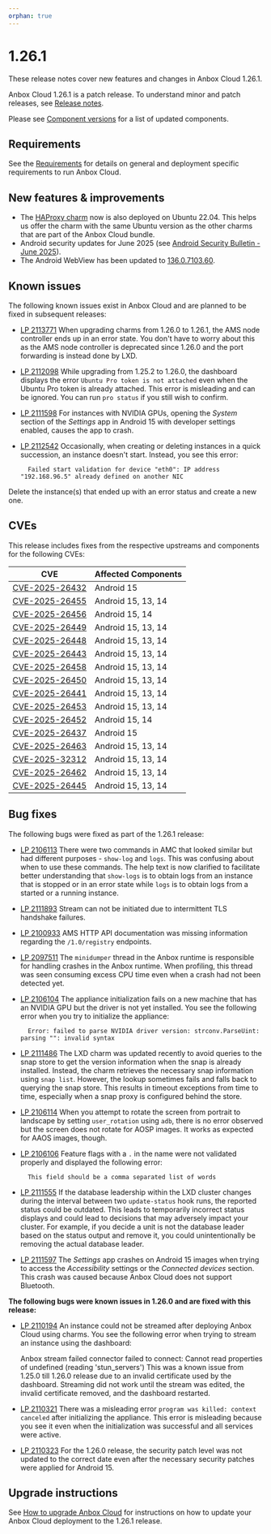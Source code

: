 ```yaml
---
orphan: true
---
```

# 1.26.1

These release notes cover new features and changes in Anbox Cloud 1.26.1.

Anbox Cloud 1.26.1 is a patch release. To understand minor and patch releases, see [Release notes](https://documentation.ubuntu.com/anbox-cloud/en/latest/reference/release-notes/release-notes).

Please see [Component versions](https://documentation.ubuntu.com/anbox-cloud/en/latest/reference/component-versions/) for a list of updated components.

## Requirements

See the [Requirements](https://documentation.ubuntu.com/anbox-cloud/en/latest/reference/requirements/) for details on general and deployment specific requirements to run Anbox Cloud.

## New features & improvements
* The [HAProxy charm](https://charmhub.io/haproxy) now is also deployed on Ubuntu 22.04. This helps us offer the charm with the same Ubuntu version as the other charms that are part of the Anbox Cloud bundle.<!--AC-3329-->
* Android security updates for June 2025 (see [Android Security Bulletin - June 2025](https://source.android.com/docs/security/bulletin/2025-06-01)).
* The Android WebView has been updated to [136.0.7103.60](https://chromereleases.googleblog.com/2025/04/chrome-for-android-update_29.html).<!--AC-3316-->

## Known issues

The following known issues exist in Anbox Cloud and are planned to be fixed in subsequent releases:

* [LP 2113771](https://bugs.launchpad.net/anbox-cloud/+bug/2113771) When upgrading charms from 1.26.0 to 1.26.1, the AMS node controller ends up in an error state. You don't have to worry about this as the AMS node controller is deprecated since 1.26.0 and the port forwarding is instead done by LXD.
* [LP 2112098](https://bugs.launchpad.net/anbox-cloud/+bug/2112098) While upgrading from 1.25.2 to 1.26.0, the dashboard displays the error `Ubuntu Pro token is not attached` even when the Ubuntu Pro token is already attached. This error is misleading and can be ignored. You can run `pro status` if you still wish to confirm.
* [LP 2111598](https://bugs.launchpad.net/anbox-cloud/+bug/2111598) For instances with NVIDIA GPUs, opening the *System* section of the *Settings* app in Android 15 with developer settings enabled, causes the app to crash.
* [LP 2112542](https://bugs.launchpad.net/anbox-cloud/+bug/2112542) Occasionally, when creating or deleting instances in a quick succession, an instance doesn't start. Instead, you see this error:

        Failed start validation for device "eth0": IP address "192.168.96.5" already defined on another NIC

Delete the instance(s) that ended up with an error status and create a new one.

## CVEs

This release includes fixes from the respective upstreams and components for the following CVEs:

| CVE | Affected Components |
|-----|---------------------|
| [CVE-2025-26432](https://source.android.com/docs/security/bulletin/2025-06-01) | Android 15 |
| [CVE-2025-26455](https://source.android.com/docs/security/bulletin/2025-06-01) | Android 15, 13, 14 |
| [CVE-2025-26456](https://source.android.com/docs/security/bulletin/2025-06-01) | Android 15, 14 |
| [CVE-2025-26449](https://source.android.com/docs/security/bulletin/2025-06-01) | Android 15, 13, 14 |
| [CVE-2025-26448](https://source.android.com/docs/security/bulletin/2025-06-01) | Android 15, 13, 14 |
| [CVE-2025-26443](https://source.android.com/docs/security/bulletin/2025-06-01) | Android 15, 13, 14 |
| [CVE-2025-26458](https://source.android.com/docs/security/bulletin/2025-06-01) | Android 15, 13, 14 |
| [CVE-2025-26450](https://source.android.com/docs/security/bulletin/2025-06-01) | Android 15, 13, 14 |
| [CVE-2025-26441](https://source.android.com/docs/security/bulletin/2025-06-01) | Android 15, 13, 14 |
| [CVE-2025-26453](https://source.android.com/docs/security/bulletin/2025-06-01) | Android 15, 13, 14 |
| [CVE-2025-26452](https://source.android.com/docs/security/bulletin/2025-06-01) | Android 15, 14 |
| [CVE-2025-26437](https://source.android.com/docs/security/bulletin/2025-06-01) | Android 15 |
| [CVE-2025-26463](https://source.android.com/docs/security/bulletin/2025-06-01) | Android 15, 13, 14 |
| [CVE-2025-32312](https://source.android.com/docs/security/bulletin/2025-06-01) | Android 15, 13, 14 |
| [CVE-2025-26462](https://source.android.com/docs/security/bulletin/2025-06-01) | Android 15, 13, 14 |
| [CVE-2025-26445](https://source.android.com/docs/security/bulletin/2025-06-01) | Android 15, 13, 14 |

## Bug fixes

The following bugs were fixed as part of the 1.26.1 release:

* [LP 2106113](https://bugs.launchpad.net/anbox-cloud/+bug/2106113) There were two commands in AMC that looked similar but had different purposes - `show-log` and `logs`. This was confusing about when to use these commands. The help text is now clarified to facilitate better understanding that `show-logs` is to obtain logs from an instance that is stopped or in an error state while `logs` is to obtain logs from a started or a running instance.<!--AC-3293-->
* [LP 2111893](https://bugs.launchpad.net/anbox-cloud/+bug/2111893) Stream can not be initiated due to intermittent TLS handshake failures.
* [LP 2100933](https://bugs.launchpad.net/anbox-cloud/+bug/2100933) AMS HTTP API documentation was missing information regarding the `/1.0/registry` endpoints.
* [LP 2097511](https://bugs.launchpad.net/anbox-cloud/+bug/2097511) The `minidumper` thread in the Anbox runtime is responsible for handling crashes in the Anbox runtime. When profiling, this thread was seen consuming excess CPU time even when a crash had not been detected yet.<!--AC-3330-->
* [LP 2106104](https://bugs.launchpad.net/anbox-cloud/+bug/2106104) The appliance initialization fails on a new machine that has an NVIDIA GPU but the driver is not yet installed. You see the following error when you try to initialize the appliance:<!--AC-3332-->

        Error: failed to parse NVIDIA driver version: strconv.ParseUint: parsing "": invalid syntax
* [LP 2111486](https://bugs.launchpad.net/anbox-cloud/+bug/2111486) The LXD charm was updated recently to avoid queries to the snap store to get the version information when the snap is already installed. Instead, the charm retrieves the necessary snap information using `snap list`.
However, the lookup sometimes fails and falls back to querying the snap store. This results in timeout exceptions from time to time, especially when a snap proxy is configured behind the store.<!--AC-3364-->
* [LP 2106114](https://bugs.launchpad.net/anbox-cloud/+bug/2106114) When you attempt to rotate the screen from portrait to landscape by setting `user_rotation` using `adb`, there is no error observed but the screen does not rotate for AOSP images. It works as expected for AAOS images, though.<!--AC-3370-->
* [LP 2106106](https://bugs.launchpad.net/anbox-cloud/+bug/2106106) Feature flags with a `.` in the name were not validated properly and displayed the following error:

        This field should be a comma separated list of words

* [LP 2111555](https://bugs.launchpad.net/anbox-cloud/+bug/2111555) If the database leadership within the LXD cluster changes during the interval between two `update-status` hook runs, the reported status could be outdated. 
This leads to temporarily incorrect status displays and could lead to decisions that may adversely impact your cluster. For example, if you decide a unit is not the database leader based on the status output and remove it, you could unintentionally be removing the actual database leader.
* [LP 2111597](https://bugs.launchpad.net/anbox-cloud/+bug/2111597) The *Settings* app crashes on Android 15 images when trying to access the *Accessibility* settings or the *Connected devices* section. This crash was caused because Anbox Cloud does not support Bluetooth.

**The following bugs were known issues in 1.26.0 and are fixed with this release:**

* [LP 2110194](https://bugs.launchpad.net/anbox-cloud/+bug/2110194) An instance could not be streamed after deploying Anbox Cloud using charms. You see the following error when trying to stream an instance using the dashboard:<!--AC-3335-->

    Anbox stream failed
    connector failed to connect: Cannot read properties of undefined (reading 'stun_servers')
This was a known issue from 1.25.0 till 1.26.0 release due to an invalid certificate used by the dashboard. Streaming did not work until the stream was edited, the invalid certificate removed, and the dashboard restarted.
* [LP 2110321](https://bugs.launchpad.net/anbox-cloud/+bug/2110321) There was a misleading error `program was killed: context canceled` after initializing the appliance. This error is misleading because you see it even when the initialization was successful and all services were active.<!--AC-3371-->
* [LP 2110323](https://bugs.launchpad.net/anbox-cloud/+bug/2110323) For the 1.26.0 release, the security patch level was not updated to the correct date even after the necessary security patches were applied for Android 15.

## Upgrade instructions

See [How to upgrade Anbox Cloud](https://documentation.ubuntu.com/anbox-cloud/en/latest/howto/update/upgrade-anbox/#howto-upgrade-anbox-cloud) for instructions on how to update your Anbox Cloud deployment to the 1.26.1 release.
